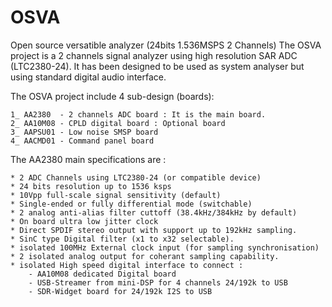 # OSVA
Open source versatible analyzer (24bits 1.536MSPS 2 Channels)
The OSVA project is a 2 channels signal analyzer using high resolution SAR ADC (LTC2380-24).
It has been designed to be used as system analyser but using standard digital audio interface.

The OSVA project include 4 sub-design (boards):

    1_ AA2380  - 2 channels ADC board : It is the main board.
    2_ AA10M08 - CPLD digital board : Optional board
    3_ AAPSU01 - Low noise SMSP board
    4_ AACMD01 - Command panel board

The AA2380 main specifications are :

	* 2 ADC Channels using LTC2380-24 (or compatible device)
	* 24 bits resolution up to 1536 ksps
	* 10Vpp full-scale signal sensitivity (default)
	* Single-ended or fully differential mode (switchable)
	* 2 analog anti-alias filter cuttoff (38.4kHz/384kHz by default)
	* On board ultra low jitter clock
	* Direct SPDIF stereo output with support up to 192kHz sampling.
	* SinC type Digital filter (x1 to x32 selectable).
	* isolated 100MHz External clock input (for sampling synchronisation)
	* 2 isolated analog output for coherant sampling capability.
	* isolated High speed digital interface to connect :
		- AA10M08 dedicated Digital board
		- USB-Streamer from mini-DSP for 4 channels 24/192k to USB
		- SDR-Widget board for 24/192k I2S to USB
